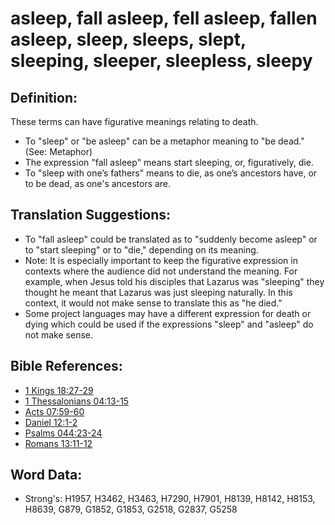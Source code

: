# asleep, fall asleep, fell asleep, fallen asleep, sleep, sleeps, slept, sleeping, sleeper, sleepless, sleepy #

## Definition: ##

These terms can have figurative meanings relating to death.

* To "sleep" or "be asleep" can be a metaphor meaning to "be dead." (See: Metaphor)
* The expression "fall asleep" means start sleeping, or, figuratively, die.
* To "sleep with one’s fathers" means to die, as one’s ancestors have, or to be dead, as one's ancestors are.

## Translation Suggestions: ##

* To "fall asleep" could be translated as to "suddenly become asleep" or to "start sleeping" or to "die," depending on its meaning.
* Note: It is especially important to keep the figurative expression in contexts where the audience did not understand the meaning. For example, when Jesus told his disciples that Lazarus was "sleeping" they thought he meant that Lazarus was just sleeping naturally. In this context, it would not make sense to translate this as "he died."
* Some project languages may have a different expression for death or dying which could be used if the expressions "sleep" and "asleep" do not make sense.

## Bible References: ##

* [1 Kings 18:27-29](rc://en/tn/help/1ki/18/27)
* [1 Thessalonians 04:13-15](rc://en/tn/help/1th/04/13)
* [Acts 07:59-60](rc://en/tn/help/act/07/59)
* [Daniel 12:1-2](rc://en/tn/help/dan/12/01)
* [Psalms 044:23-24](rc://en/tn/help/psa/044/023)
* [Romans 13:11-12](rc://en/tn/help/rom/13/11)

## Word Data: ##

* Strong's: H1957, H3462, H3463, H7290, H7901, H8139, H8142, H8153, H8639, G879, G1852, G1853, G2518, G2837, G5258
